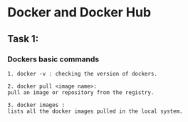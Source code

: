 # Docker and Docker Hub

## Task 1:

### Dockers basic commands

```
1. docker -v : checking the version of dockers.

```

```
2. docker pull <image name>:
pull an image or repository from the registry.

```

```
3. docker images :
lists all the docker images pulled in the local system.

```
